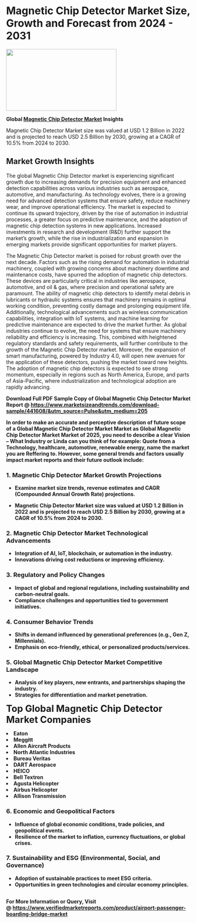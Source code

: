 <H1>Magnetic Chip Detector Market Size, Growth and Forecast from 2024 - 2031</H1><img class="aligncenter size-medium wp-image-584254" src="https://thirdeyenews.in/wp-content/uploads/2024/09/Global-Market-Research-300x168.jpeg" alt="" width="300" height="168" /><p><strong>Global&nbsp;<a href="https://www.marketsizeandtrends.com/download-sample/441608/&amp;utm_source=Pulse&amp;utm_medium=205">Magnetic Chip Detector Market</a> Insights</strong></p><p>Magnetic Chip Detector Market size was valued at USD 1.2 Billion in 2022 and is projected to reach USD 2.5 Billion by 2030, growing at a CAGR of 10.5% from 2024 to 2030.</p><p><h2>Market Growth Insights</h2> <p>The global Magnetic Chip Detector market is experiencing significant growth due to increasing demands for precision equipment and enhanced detection capabilities across various industries such as aerospace, automotive, and manufacturing. As technology evolves, there is a growing need for advanced detection systems that ensure safety, reduce machinery wear, and improve operational efficiency. The market is expected to continue its upward trajectory, driven by the rise of automation in industrial processes, a greater focus on predictive maintenance, and the adoption of magnetic chip detection systems in new applications. Increased investments in research and development (R&D) further support the market’s growth, while the rise in industrialization and expansion in emerging markets provide significant opportunities for market players.</p> <p><strong></strong></p> <p>The Magnetic Chip Detector market is poised for robust growth over the next decade. Factors such as the rising demand for automation in industrial machinery, coupled with growing concerns about machinery downtime and maintenance costs, have spurred the adoption of magnetic chip detectors. These devices are particularly critical in industries like aerospace, automotive, and oil & gas, where precision and operational safety are paramount. The ability of magnetic chip detectors to identify metal debris in lubricants or hydraulic systems ensures that machinery remains in optimal working condition, preventing costly damage and prolonging equipment life. Additionally, technological advancements such as wireless communication capabilities, integration with IoT systems, and machine learning for predictive maintenance are expected to drive the market further. As global industries continue to evolve, the need for systems that ensure machinery reliability and efficiency is increasing. This, combined with heightened regulatory standards and safety requirements, will further contribute to the growth of the Magnetic Chip Detector market. Moreover, the expansion of smart manufacturing, powered by Industry 4.0, will open new avenues for the application of these detectors, pushing the market toward new heights. The adoption of magnetic chip detectors is expected to see strong momentum, especially in regions such as North America, Europe, and parts of Asia-Pacific, where industrialization and technological adoption are rapidly advancing. <p><strong></p><p><span class=""><strong>Download Full PDF Sample Copy of Global Magnetic Chip Detector Market Report</strong> @ <a href="https://www.marketsizeandtrends.com/download-sample/441608/&amp;utm_source=Pulse&amp;utm_medium=205" target="_blank">https://www.marketsizeandtrends.com/download-sample/441608/&amp;utm_source=Pulse&amp;utm_medium=205</a></span></p><p>In order to make an accurate and perceptive description of future scope of a Global&nbsp;Magnetic Chip Detector Market Market as Global&nbsp;Magnetic Chip Detector Market Market of 2025, you need to describe a clear Vision &ndash; What Industry or Linda can you think of for example: Quote from a Technology, healthcare, automotive, renewable energy, name the market you are Reffering to. However, some general trends and factors usually impact market reports and their future outlook include:</p><h3>1.&nbsp;<strong>Magnetic Chip Detector Market Growth Projections</strong></h3><ul><li>Examine market size trends, revenue estimates and CAGR (Compounded Annual Growth Rate) projections.</li><li><p>Magnetic Chip Detector Market size was valued at USD 1.2 Billion in 2022 and is projected to reach USD 2.5 Billion by 2030, growing at a CAGR of 10.5% from 2024 to 2030.</p></li></ul><h3>2.&nbsp;<strong>Magnetic Chip Detector Market Technological Advancements</strong></h3><ul><li>Integration of AI, IoT, blockchain, or automation in the industry.</li><li>Innovations driving cost reductions or improving efficiency.</li></ul><h3>3.&nbsp;<strong>Regulatory and Policy Changes</strong></h3><ul><li>Impact of global and regional regulations, including sustainability and carbon-neutral goals.</li><li>Compliance challenges and opportunities tied to government initiatives.</li></ul><h3>4.&nbsp;<strong>Consumer Behavior Trends</strong></h3><ul><li>Shifts in demand influenced by generational preferences (e.g., Gen Z, Millennials).</li><li>Emphasis on eco-friendly, ethical, or personalized products/services.</li></ul><h3>5.&nbsp;<strong>Global Magnetic Chip Detector Market Competitive Landscape</strong></h3><ul><li>Analysis of key players, new entrants, and partnerships shaping the industry.</li><li>Strategies for differentiation and market penetration.</li></ul><p data-pm-slice="1 1 []"><span style="color: inherit; font-family: inherit; font-size: 25px;">Top Global Magnetic Chip Detector Market Companies</span></p><div class="" data-test-id=""><p><li>Eaton</li><li> Meggitt</li><li> Allen Aircraft Products</li><li> North Atlantic Industries</li><li> Bureau Veritas</li><li> DART Aerospace</li><li> HEICO</li><li> Bell Textron</li><li> Agusta Helicopter</li><li> Airbus Helicopter</li><li> Allison Transmission</li></p></div><h3>6.&nbsp;<strong>Economic and Geopolitical Factors</strong></h3><ul><li>Influence of global economic conditions, trade policies, and geopolitical events.</li><li>Resilience of the market to inflation, currency fluctuations, or global crises.</li></ul><h3>7.&nbsp;<strong>Sustainability and ESG (Environmental, Social, and Governance)</strong></h3><ul><li>Adoption of sustainable practices to meet ESG criteria.</li><li>Opportunities in green technologies and circular economy principles.</li></ul><h2><strong style="font-size: 14px;">For More Information or Query, Visit @&nbsp;</strong><a style="background-color: #ffffff; font-size: 14px;" href="https://www.marketsizeandtrends.com/report/magnetic-chip-detector-market/" target="_blank">https://www.verifiedmarketreports.com/product/airport-passenger-boarding-bridge-market</a></h2>
